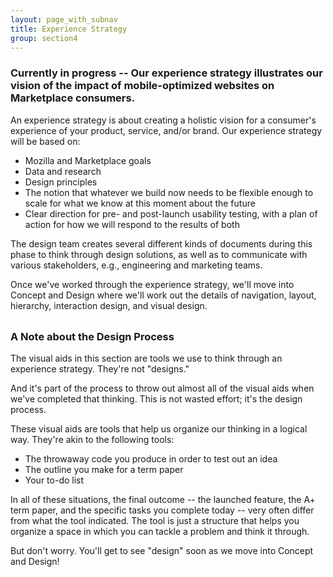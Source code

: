 ```yaml
---
layout: page_with_subnav
title: Experience Strategy
group: section4
---
```


### Currently in progress -- Our experience strategy illustrates our vision of the impact of mobile-optimized websites on Marketplace consumers. 

An experience strategy is about creating a holistic vision for a consumer's experience of your product, service, and/or brand. Our experience strategy will be based on:

* Mozilla and Marketplace goals
* Data and research
* Design principles
* The notion that whatever we build now needs to be flexible enough to scale for what we know at this moment about the future
* Clear direction for pre- and post-launch usability testing, with a plan of action for how we will respond to the results of both 

The design team creates several different kinds of documents during this phase to think through design solutions, as well as to communicate with various stakeholders, e.g., engineering and marketing teams.

Once we've worked through the experience strategy, we'll move into Concept and Design where we'll work out the details of navigation, layout, hierarchy, interaction design, and visual design.

<br/>
<a name="designprocess"></a><h3 style="padding-top: 40px; margin-top: -40px;">A Note about the Design Process</h3>

The visual aids in this section are tools we use to think through an experience strategy. They're not "designs." 

And it's part of the process to throw out almost all of the visual aids when we've completed that thinking. This is not wasted effort; it's the design process. 

These visual aids are tools that help us organize our thinking in a logical way. They're akin to the following tools: 

* The throwaway code you produce in order to test out an idea
* The outline you make for a term paper
* Your to-do list

In all of these situations, the final outcome -- the launched feature, the A+ term paper, and the specific tasks you complete today -- very often differ from what the tool indicated. The tool is just a structure that helps you organize a space in which you can tackle a problem and think it through.

But don't worry. You'll get to see "design" soon as we move into Concept and Design!
&nbsp;
<br/>
&nbsp;
&nbsp;
<br/>
&nbsp;



